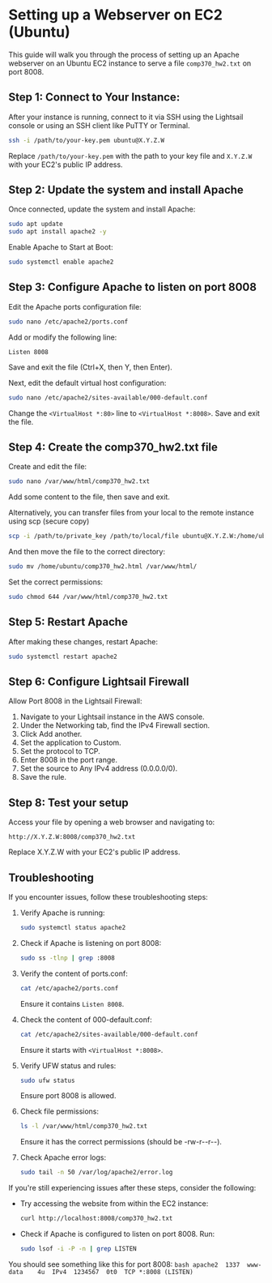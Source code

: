 # Setting up a Webserver on EC2 (Ubuntu)

This guide will walk you through the process of setting up an Apache webserver on an Ubuntu EC2 instance to serve a file `comp370_hw2.txt` on port 8008.

## Step 1: **Connect to Your Instance**:
After your instance is running, connect to it via SSH using the Lightsail console or using an SSH client like PuTTY or Terminal.

```bash
ssh -i /path/to/your-key.pem ubuntu@X.Y.Z.W
```

Replace `/path/to/your-key.pem` with the path to your key file and `X.Y.Z.W` with your EC2's public IP address.

## Step 2: **Update the system and install Apache**

Once connected, update the system and install Apache:

```bash
sudo apt update
sudo apt install apache2 -y
```
Enable Apache to Start at Boot:

```bash
sudo systemctl enable apache2
```

## Step 3: **Configure Apache to listen on port 8008**

Edit the Apache ports configuration file:

```bash
sudo nano /etc/apache2/ports.conf
```

Add or modify the following line:

```
Listen 8008
```

Save and exit the file (Ctrl+X, then Y, then Enter).

Next, edit the default virtual host configuration:

```bash
sudo nano /etc/apache2/sites-available/000-default.conf
```

Change the `<VirtualHost *:80>` line to `<VirtualHost *:8008>`. Save and exit the file.

## Step 4: Create the **comp370_hw2.txt file**

Create and edit the file:

```bash
sudo nano /var/www/html/comp370_hw2.txt
```

Add some content to the file, then save and exit.

Alternatively, you can transfer files from your local to the remote instance using scp (secure copy)

```bash
scp -i /path/to/private_key /path/to/local/file ubuntu@X.Y.Z.W:/home/ubuntu/
```
And then move the file to the correct directory:
```bash
sudo mv /home/ubuntu/comp370_hw2.html /var/www/html/
```

Set the correct permissions:

```bash
sudo chmod 644 /var/www/html/comp370_hw2.txt
```


## Step 5: **Restart Apache**

After making these changes, restart Apache:

```bash
sudo systemctl restart apache2
```

## Step 6: **Configure Lightsail Firewall**
Allow Port 8008 in the Lightsail Firewall:
1. Navigate to your Lightsail instance in the AWS console.
2. Under the Networking tab, find the IPv4 Firewall section.
3. Click Add another.
4. Set the application to Custom.
5. Set the protocol to TCP.
6. Enter 8008 in the port range.
7. Set the source to Any IPv4 address (0.0.0.0/0).
8. Save the rule.

## Step 8: **Test your setup**

Access your file by opening a web browser and navigating to:

```
http://X.Y.Z.W:8008/comp370_hw2.txt
```

Replace X.Y.Z.W with your EC2's public IP address.

## Troubleshooting

If you encounter issues, follow these troubleshooting steps:

1. Verify Apache is running:
   ```bash
   sudo systemctl status apache2
   ```

2. Check if Apache is listening on port 8008:
   ```bash
   sudo ss -tlnp | grep :8008
   ```

3. Verify the content of ports.conf:
   ```bash
   cat /etc/apache2/ports.conf
   ```
   Ensure it contains `Listen 8008`.

4. Check the content of 000-default.conf:
   ```bash
   cat /etc/apache2/sites-available/000-default.conf
   ```
   Ensure it starts with `<VirtualHost *:8008>`.

5. Verify UFW status and rules:
   ```bash
   sudo ufw status
   ```
   Ensure port 8008 is allowed.

6. Check file permissions:
   ```bash
   ls -l /var/www/html/comp370_hw2.txt
   ```
   Ensure it has the correct permissions (should be -rw-r--r--).

7. Check Apache error logs:
   ```bash
   sudo tail -n 50 /var/log/apache2/error.log
   ```


If you're still experiencing issues after these steps, consider the following:

- Try accessing the website from within the EC2 instance:
  ```bash
  curl http://localhost:8008/comp370_hw2.txt
  ```
  
- Check if Apache is configured to listen on port 8008. Run:
    ```bash
    sudo lsof -i -P -n | grep LISTEN
    ```

You should see something like this for port 8008:
    ```bash
    apache2  1337  www-data    4u  IPv4  1234567  0t0  TCP *:8008 (LISTEN)
    ```